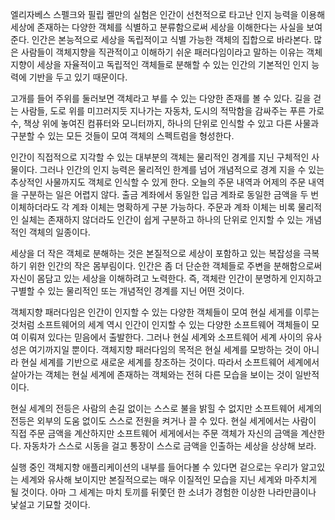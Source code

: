 엘리자베스 스펠크와 필립 켈만의 실험은 인간이 선천적으로 타고난 인지 능력을 이용해 세상에 존재하는 다양한 객체를 식별하고 분류함으로써 세상을 이해한다는 사실을 보여준다. 인간은 본능적으로 세상을 독립적이고 식별 가능한 객체의 집합으로 바라본다. 많은 사람들이 객체지향을 직관적이고 이해하기 쉬운 패러다임이라고 말하는 이유는 객체지향이 세상을 자율적이고 독립적인 객체들로 분해할 수 있는 인간의 기본적인 인지 능력에 기반을 두고 있기 때문이다. 

고개를 들어 주위를 둘러보면 객체라고 부를 수 있는 다양한 존재를 볼 수 있다. 길을 걷는 사람들, 도로 위를 미끄러지듯 지나가는 자동차, 도시의 적막함을 감싸주는 푸른 가로수, 책상 위에 놓여진 컴퓨터와 모니터까지, 하나의 단위로 인식할 수 있고 다른 사물과 구분할 수 있는 모든 것들이 모여 객체의 스펙트럼을 형성한다.

인간이 직접적으로 지각할 수 있는 대부분의 객체는 물리적인 경계를 지닌 구체적인 사물이다. 그러나 인간의 인지 능력은 물리적인 한계를 넘어 개념적으로 경계 지을 수 있는 추상적인 사물까지도 객체로 인식할 수 있게 한다. 오늘의 주문 내역과 어제의 주문 내역을 구분하는 일은 어렵지 않다. 출금 계좌에서 동일한 입금 계좌로 동일한 금액을 두 번 이체하더라도 각 계좌 이체는 명확하게 구분 가능하다. 주문과 계좌 이체는 비록 물리적인 실체는 존재하지 않더라도 인간이 쉽게 구분하고 하나의 단위로 인지할 수 있는 개념적인 객체의 일종이다.

세상을 더 작은 객체로 분해하는 것은 본질적으로 세상이 포함하고 있는 복잡성을 극복하기 위한 인간의 작은 몸부림이다. 인간은 좀 더 단순한 객체들로 주변을 분해함으로써 자신이 몸담고 있는 세상을 이해하려고 노력한다. 즉, 객체란 인간이 분명하게 인지하고 구별할 수 있는 물리적인 또는 개념적인 경계를 지닌 어떤 것이다. 

객체지향 패러다임은 인간이 인지할 수 있는 다양한 객체들이 모여 현실 세게를 이루는 것처럼 소프트웨어의 세계 역시 인간이 인지할 수 있는 다양한 소프트웨어 객체들이 모여 이뤄져 있다는 믿음에서 출발한다. 그러나 현실 세계와 소프트웨어 세계 사이의 유사성은 여기까지일 뿐이다. 객체지향 패러다임의 목적은 현실 세계를 모방하는 것이 아니라 현실 세계를 기반으로 새로운 세계를 창조하는 것이다. 따라서 소프트웨어 세계에서 살아가는 객체는 현실 세계에 존재하는 객체와는 전혀 다른 모습을 보이는 것이 일반적이다.

현실 세계의 전등은 사람의 손길 없이는 스스로 불을 밝힐 수 없지만 소프트웨어 세계의 전등은 외부의 도움 없이도 스스로 전원을 켜거나 끌 수 있다. 현실 세게에서는 사람이 직접 주문 금액을 계산하지만 소프트웨어 세게에서는 주문 객체가 자신의 금액을 계산한다. 자동차가 스스로 시동을 걸고 통장이 스스로 금액을 인출하는 세상을 상상해 보라.

실행 중인 객체지향 애플리케이션의 내부를 들어다볼 수 있다면 겉으로는 우리가 알고있는 세계와 유사해 보이지만 본질적으로는 매우 이질적인 모습을 지닌 세계와 마주치게 될 것이다. 아마 그 세계는 마치 토끼를 뒤쫓던 한 소녀가 경험한 이상한 나라만큼이나 낯설고 기묘할 것이다.